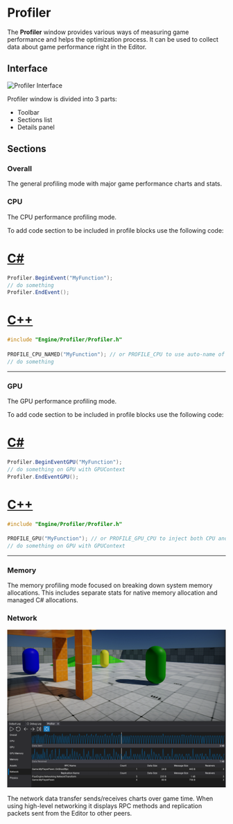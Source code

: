 # Profiler

The **Profiler** window provides various ways of measuring game performance and helps the optimization process. It can be used to collect data about game performance right in the Editor.

## Interface

![Profiler Interface](media/profiler-layout.png)

Profiler window is divided into 3 parts:
* Toolbar
* Sections list
* Details panel

## Sections

### Overall

The general profiling mode with major game performance charts and stats.

### CPU

The CPU performance profiling mode.

To add code section to be included in profile blocks use the following code:

# [C#](#tab/code-csharp)
```cs
Profiler.BeginEvent("MyFunction");
// do something
Profiler.EndEvent();
```
# [C++](#tab/code-cpp)
```cpp
#include "Engine/Profiler/Profiler.h"

PROFILE_CPU_NAMED("MyFunction"); // or PROFILE_CPU to use auto-name of the current function
// do something
```
***

### GPU

The GPU performance profiling mode.

To add code section to be included in profile blocks use the following code:

# [C#](#tab/code-csharp)
```cs
Profiler.BeginEventGPU("MyFunction");
// do something on GPU with GPUContext
Profiler.EndEventGPU();
```
# [C++](#tab/code-cpp)
```cpp
#include "Engine/Profiler/Profiler.h"

PROFILE_GPU("MyFunction"); // or PROFILE_GPU_CPU to inject both CPU and GPU profile event
// do something on GPU with GPUContext
```
***

### Memory

The memory profiling mode focused on breaking down system memory allocations. This includes separate stats for native memory allocation and managed C# allocations.

### Network

![Network Profiler in Editor](media/network-profiler.png)

The network data transfer sends/receives charts over game time. When using high-level networking it displays RPC methods and replication packets sent from the Editor to other peers.
